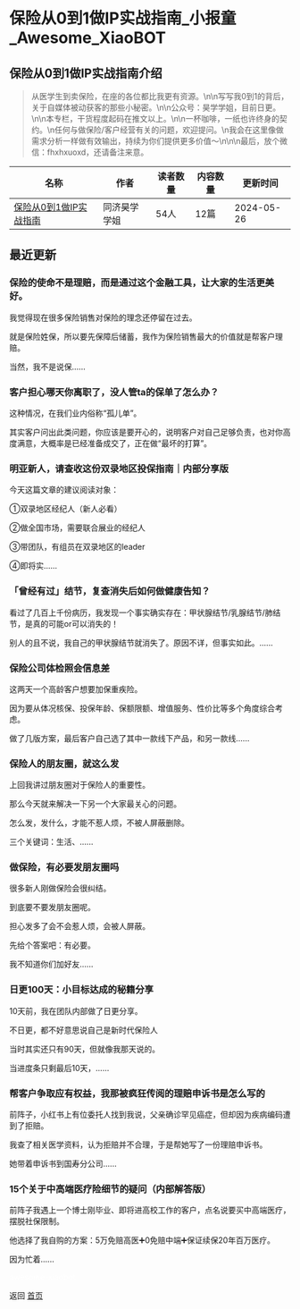 # 保险从0到1做IP实战指南_小报童_Awesome_XiaoBOT

## 保险从0到1做IP实战指南介绍
> 从医学生到卖保险，在座的各位都比我更有资源。\n\n写写我0到1的背后，关于自媒体被动获客的那些小秘密。\n\n公众号：昊学学姐，目前日更。\n\n本专栏，干货程度起码在推文以上。\n\n一杯咖啡，一纸也许终身的契约。\n任何与做保险/客户经营有关的问题，欢迎提问。\n我会在这里像做需求分析一样做有效输出，持续为你们提供更多价值～\n\n\n最后，放个微信：fhxhxuoxd，还请备注来意。  
  


|名称|作者|读者数量|内容数量|更新时间|
|---|---|---|---|---|
|[保险从0到1做IP实战指南](https://xiaobot.net/p/fhxhxuo01?refer=0b133df9-27dc-423b-8101-639049001c13)|同济昊学学姐|54人|12篇|2024-05-26|

## 最近更新
### 保险的使命不是理赔，而是通过这个金融工具，让大家的生活更美好。

我觉得现在很多保险销售对保险的理念还停留在过去。

就是保险姓保，所以要先保障后储蓄，我作为保险销售最大的价值就是帮客户理赔。

当然，我不是说保......

### 客户担心哪天你离职了，没人管ta的保单了怎么办？

这种情况，在我们业内俗称“孤儿单”。

其实客户问出此类问题，你应该是要开心的，说明客户对自己足够负责，也对你高度满意，大概率是已经准备成交了，正在做“最坏的打算”。

### 明亚新人，请查收这份双录地区投保指南｜内部分享版

今天这篇文章的建议阅读对象：

①双录地区经纪人（新人必看）

②做全国市场，需要联合展业的经纪人

③带团队，有组员在双录地区的leader

④即将实......

### 「曾经有过」结节，复查消失后如何做健康告知？

看过了几百上千份病历，我发现一个事实确实存在：甲状腺结节/乳腺结节/肺结节，是真的可能or可以消失的！

别人的且不说，我自己的甲状腺结节就消失了。原因不详，但事实如此。......

### 保险公司体检照会信息差

这两天一个高龄客户想要加保重疾险。

因为要从体况核保、投保年龄、保额限额、增值服务、性价比等多个角度综合考虑。

做了几版方案，最后客户自己选了其中一款线下产品，和另一款线......

### 保险人的朋友圈，就这么发

上回我讲过朋友圈对于保险人的重要性。

那么今天就来解决一下另一个大家最关心的问题。

怎么发，发什么，才能不惹人烦，不被人屏蔽删除。

三个关键词：生活、......

### 做保险，有必要发朋友圈吗

很多新人刚做保险会很纠结。

到底要不要发朋友圈呢。

担心发多了会不会惹人烦，会被人屏蔽。

先给个答案吧：有必要。

我不知道你们加好友......

### 日更100天：小目标达成的秘籍分享

10天前，我在团队内部做了日更分享。

不日更，都不好意思说自己是新时代保险人

当时其实还只有90天，但就像我那天说的。

当进度条只剩最后10天，......

### 帮客户争取应有权益，我那被疯狂传阅的理赔申诉书是怎么写的

前阵子，小红书上有位委托人找到我说，父亲确诊罕见癌症，但却因为疾病编码遭到了拒赔。

我查了相关医学资料，认为拒赔并不合理，于是帮她写了一份理赔申诉书。

她带着申诉书到国寿分公司......

### 15个关于中高端医疗险细节的疑问（内部解答版）

前阵子我遇上一个博士刚毕业、即将进高校工作的客户，点名说要买中高端医疗，摆脱社保限制。

他选择了我自购的方案：5万免赔高医➕0免赔中端➕保证续保20年百万医疗。

因为忙着......


<a href="https://github.com/Reno9527/awesome-xiaobot" style="color: white; text-decoration: none;">awesome-xiaobot</a>

返回 [首页](../README.md)
